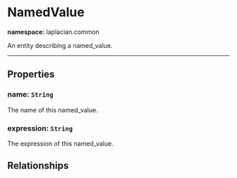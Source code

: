 # **NamedValue**
**namespace:** laplacian.common

An entity describing a named_value.



---

## Properties

### name: `String`
The name of this named_value.

### expression: `String`
The expression of this named_value.

## Relationships